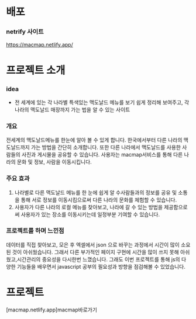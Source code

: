 배포
===
### netrify 사이트 
https://macmap.netlify.app/

# 프로젝트 소개 
### idea
 * 전 세계에 있는 각 나라별 특색있는 맥도날드 메뉴를 보기 쉽게 정리해 보여주고, 각 나라의 맥도날드 매장까지 가는 법을 알 수 있는 사이트 
### 개요
 전세계의 맥도날드메뉴를 한눈에 알아 볼 수 있게 합니다. 한국에서부터 다른 나라의 맥도날드까지 가는 방법을 간단히 소개합니다. 또한 다른 나라에서 맥도날드를 사용한 사람들의 사진과 게시물을 공유할 수 있습니다. 사용자는 macmap서비스를 통해 다른 나라의 문화 및 정보, 사람을 이동시킵니다. 
### 주요 효과 
 1. 나라별로 다른 맥도날드 메뉴를 한 눈에 쉽게 알 수사람들과의 정보를 공유 및 소통을 통해 서로 정보를 이동시킴으로써 다른 나라의 문화를 체험할 수 있습니다. 
 2. 사용자가 다른 나라의 로컬 메뉴를 찾아보고, 나라에 갈 수 있는 방법을 제공함으로써 사용자가 있는 장소를 이동시키는데 일정부분 기여할 수 있습니다. 

### 프로젝트를 하며 느낀점 
 데이터를 직접 찾아보고, 모은 후 엑셀에서 json 으로 바꾸는 과정에서 시간이 많이 소요된 것이 아쉬웠습니다. 그래서 다른 부가적인 페이지 구현에 시간을 많이 쓰지 못해 아쉬웠고,시간관리의 중요성을 다시한번 느꼈습니다. 
 그래도 이번 프로젝트를 통해 js의 다양한 기능들을 배우면서 javascript 공부의 필요성과 방향을 점검해볼 수 있었습니다. 
# 프로젝트 
[macmap.netlify.app]macmap바로가기